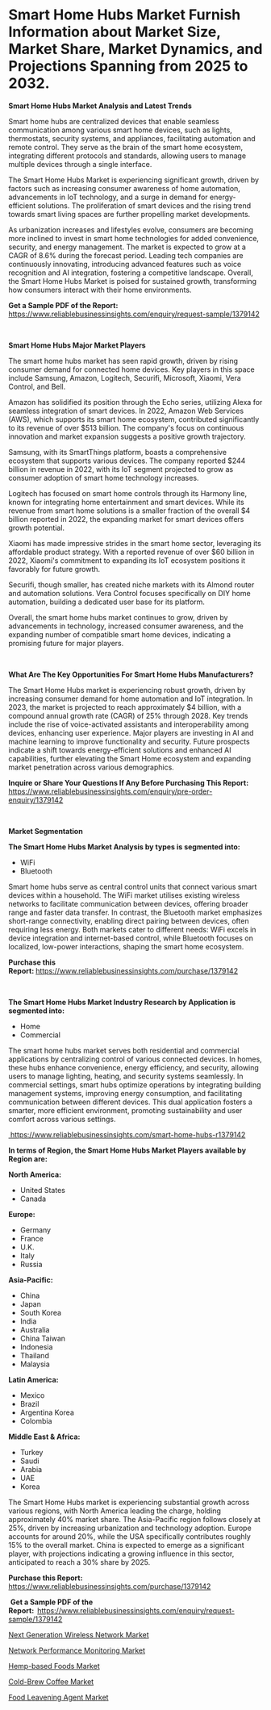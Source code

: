 <p><h1>Smart Home Hubs Market Furnish Information about Market Size, Market Share, Market Dynamics, and Projections Spanning from 2025 to 2032.</h1></p><p><strong>Smart Home Hubs Market Analysis and Latest Trends</strong></p>
<p><p>Smart home hubs are centralized devices that enable seamless communication among various smart home devices, such as lights, thermostats, security systems, and appliances, facilitating automation and remote control. They serve as the brain of the smart home ecosystem, integrating different protocols and standards, allowing users to manage multiple devices through a single interface.</p><p>The Smart Home Hubs Market is experiencing significant growth, driven by factors such as increasing consumer awareness of home automation, advancements in IoT technology, and a surge in demand for energy-efficient solutions. The proliferation of smart devices and the rising trend towards smart living spaces are further propelling market developments.</p><p>As urbanization increases and lifestyles evolve, consumers are becoming more inclined to invest in smart home technologies for added convenience, security, and energy management. The market is expected to grow at a CAGR of 8.6% during the forecast period. Leading tech companies are continuously innovating, introducing advanced features such as voice recognition and AI integration, fostering a competitive landscape. Overall, the Smart Home Hubs Market is poised for sustained growth, transforming how consumers interact with their home environments.</p></p>
<p><strong>Get a Sample PDF of the Report:&nbsp;</strong> <a href="https://www.reliablebusinessinsights.com/enquiry/request-sample/1379142?utm_campaign=39&utm_medium=2&utm_source=Github&utm_content=ia&utm_term=08042025&utm_id=smart-home-hubs">https://www.reliablebusinessinsights.com/enquiry/request-sample/1379142</a></p>
<p>&nbsp;</p>
<p><strong>Smart Home Hubs Major Market Players</strong></p>
<p><p>The smart home hubs market has seen rapid growth, driven by rising consumer demand for connected home devices. Key players in this space include Samsung, Amazon, Logitech, Securifi, Microsoft, Xiaomi, Vera Control, and Bell.</p><p>Amazon has solidified its position through the Echo series, utilizing Alexa for seamless integration of smart devices. In 2022, Amazon Web Services (AWS), which supports its smart home ecosystem, contributed significantly to its revenue of over $513 billion. The company's focus on continuous innovation and market expansion suggests a positive growth trajectory.</p><p>Samsung, with its SmartThings platform, boasts a comprehensive ecosystem that supports various devices. The company reported $244 billion in revenue in 2022, with its IoT segment projected to grow as consumer adoption of smart home technology increases.</p><p>Logitech has focused on smart home controls through its Harmony line, known for integrating home entertainment and smart devices. While its revenue from smart home solutions is a smaller fraction of the overall $4 billion reported in 2022, the expanding market for smart devices offers growth potential.</p><p>Xiaomi has made impressive strides in the smart home sector, leveraging its affordable product strategy. With a reported revenue of over $60 billion in 2022, Xiaomi's commitment to expanding its IoT ecosystem positions it favorably for future growth.</p><p>Securifi, though smaller, has created niche markets with its Almond router and automation solutions. Vera Control focuses specifically on DIY home automation, building a dedicated user base for its platform. </p><p>Overall, the smart home hubs market continues to grow, driven by advancements in technology, increased consumer awareness, and the expanding number of compatible smart home devices, indicating a promising future for major players.</p></p>
<p>&nbsp;</p>
<p><strong>What Are The Key Opportunities For Smart Home Hubs Manufacturers?</strong></p>
<p><p>The Smart Home Hubs market is experiencing robust growth, driven by increasing consumer demand for home automation and IoT integration. In 2023, the market is projected to reach approximately $4 billion, with a compound annual growth rate (CAGR) of 25% through 2028. Key trends include the rise of voice-activated assistants and interoperability among devices, enhancing user experience. Major players are investing in AI and machine learning to improve functionality and security. Future prospects indicate a shift towards energy-efficient solutions and enhanced AI capabilities, further elevating the Smart Home ecosystem and expanding market penetration across various demographics.</p></p>
<p><strong>Inquire or Share Your Questions If Any Before Purchasing This Report:</strong> <a href="https://www.reliablebusinessinsights.com/enquiry/pre-order-enquiry/1379142?utm_campaign=39&utm_medium=2&utm_source=Github&utm_content=ia&utm_term=08042025&utm_id=smart-home-hubs">https://www.reliablebusinessinsights.com/enquiry/pre-order-enquiry/1379142</a></p>
<p>&nbsp;</p>
<p><strong>Market Segmentation</strong></p>
<p><strong>The Smart Home Hubs Market Analysis by types is segmented into:</strong></p>
<p><ul><li>WiFi</li><li>Bluetooth</li></ul></p>
<p><p>Smart home hubs serve as central control units that connect various smart devices within a household. The WiFi market utilises existing wireless networks to facilitate communication between devices, offering broader range and faster data transfer. In contrast, the Bluetooth market emphasizes short-range connectivity, enabling direct pairing between devices, often requiring less energy. Both markets cater to different needs: WiFi excels in device integration and internet-based control, while Bluetooth focuses on localized, low-power interactions, shaping the smart home ecosystem.</p></p>
<p><strong>Purchase this Report:&nbsp;</strong><a href="https://www.reliablebusinessinsights.com/purchase/1379142?utm_campaign=39&utm_medium=2&utm_source=Github&utm_content=ia&utm_term=08042025&utm_id=smart-home-hubs">https://www.reliablebusinessinsights.com/purchase/1379142</a></p>
<p>&nbsp;</p>
<p><strong>The Smart Home Hubs Market Industry Research by Application is segmented into:</strong></p>
<p><ul><li>Home</li><li>Commercial</li></ul></p>
<p><p>The smart home hubs market serves both residential and commercial applications by centralizing control of various connected devices. In homes, these hubs enhance convenience, energy efficiency, and security, allowing users to manage lighting, heating, and security systems seamlessly. In commercial settings, smart hubs optimize operations by integrating building management systems, improving energy consumption, and facilitating communication between different devices. This dual application fosters a smarter, more efficient environment, promoting sustainability and user comfort across various settings.</p></p>
<p><a href="https://www.reliablebusinessinsights.com/smart-home-hubs-r1379142?utm_campaign=39&utm_medium=2&utm_source=Github&utm_content=ia&utm_term=08042025&utm_id=smart-home-hubs">&nbsp;https://www.reliablebusinessinsights.com/smart-home-hubs-r1379142</a></p>
<p><strong>In terms of Region, the Smart Home Hubs Market Players available by Region are:</strong></p>
<p>
    <p> <strong> North America: </strong>
        <ul>
            <li>United States</li>
            <li>Canada</li>
        </ul>
        </p> 
    <p> <strong> Europe: </strong>
        <ul>
            <li>Germany</li>
            <li>France</li>
            <li>U.K.</li>
            <li>Italy</li>
            <li>Russia</li>
        </ul>
        </p> 
    <p> <strong> Asia-Pacific: </strong>
        <ul>
            <li>China</li>
            <li>Japan</li>
            <li>South Korea</li>
            <li>India</li>
            <li>Australia</li>
            <li>China Taiwan</li>
            <li>Indonesia</li>
            <li>Thailand</li>
            <li>Malaysia</li>
        </ul>
        </p> 
    <p> <strong> Latin America: </strong>
        <ul>
            <li>Mexico</li>
            <li>Brazil</li>
            <li>Argentina Korea</li>
            <li>Colombia</li>
        </ul>
        </p> 
    <p> <strong> Middle East & Africa: </strong>
        <ul>
            <li>Turkey</li>
            <li>Saudi</li>
            <li>Arabia</li>
            <li>UAE</li>
            <li>Korea</li>
        </ul>
    </p>
    </p>
<p><p>The Smart Home Hubs market is experiencing substantial growth across various regions, with North America leading the charge, holding approximately 40% market share. The Asia-Pacific region follows closely at 25%, driven by increasing urbanization and technology adoption. Europe accounts for around 20%, while the USA specifically contributes roughly 15% to the overall market. China is expected to emerge as a significant player, with projections indicating a growing influence in this sector, anticipated to reach a 30% share by 2025.</p></p>
<p><strong>Purchase this Report: </strong><a href="https://www.reliablebusinessinsights.com/purchase/1379142?utm_campaign=39&utm_medium=2&utm_source=Github&utm_content=ia&utm_term=08042025&utm_id=smart-home-hubs">https://www.reliablebusinessinsights.com/purchase/1379142</a></p>
<p>&nbsp;<strong>Get a Sample PDF of the Report:&nbsp;&nbsp;</strong><a href="https://www.reliablebusinessinsights.com/enquiry/request-sample/1379142?utm_campaign=39&utm_medium=2&utm_source=Github&utm_content=ia&utm_term=08042025&utm_id=smart-home-hubs">https://www.reliablebusinessinsights.com/enquiry/request-sample/1379142</a></p>
<p><strong></strong></p>
<p><p><a href="https://github.com/benasjuettk3/Market-Research-Report-List-1/blob/main/next-generation-wireless-network-market.md?utm_campaign=39&utm_medium=2&utm_source=Github&utm_content=ia&utm_term=08042025&utm_id=smart-home-hubs">Next Generation Wireless Network Market</a></p><p><a href="https://github.com/akitamegge65/Market-Research-Report-List-1/blob/main/network-performance-monitoring-market.md?utm_campaign=39&utm_medium=2&utm_source=Github&utm_content=ia&utm_term=08042025&utm_id=smart-home-hubs">Network Performance Monitoring Market</a></p><p><a href="https://github.com/widlerumland/Market-Research-Report-List-1/blob/main/hemp-based-foods-market.md?utm_campaign=39&utm_medium=2&utm_source=Github&utm_content=ia&utm_term=08042025&utm_id=smart-home-hubs">Hemp-based Foods Market</a></p><p><a href="https://github.com/uldularido/Market-Research-Report-List-1/blob/main/cold-brew-coffee-market.md?utm_campaign=39&utm_medium=2&utm_source=Github&utm_content=ia&utm_term=08042025&utm_id=smart-home-hubs">Cold-Brew Coffee Market</a></p><p><a href="https://github.com/gummaarmel83/Market-Research-Report-List-1/blob/main/food-leavening-agent-market.md?utm_campaign=39&utm_medium=2&utm_source=Github&utm_content=ia&utm_term=08042025&utm_id=smart-home-hubs">Food Leavening Agent Market</a></p></p>